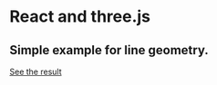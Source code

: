 # React and three.js
## Simple example for line geometry.
[See the result](https://rolyhudson.github.io/reactThreejs/)
